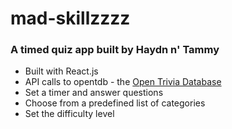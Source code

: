 # mad-skillzzzz

### A timed quiz app built by Haydn n' Tammy

* Built with React.js
* API calls to opentdb - the [Open Trivia Database](https://opentdb.com/)
* Set a timer and answer questions
* Choose from a predefined list of categories
* Set the difficulty level
